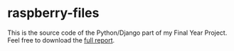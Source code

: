 # raspberry-files
This is the source code of the Python/Django part of my Final Year Project.<br>
Feel free to download the <a href="http://darrenoneill.ie/wp-content/uploads/2014/07/Final-year-Project-Report.pdf">full report</a>.
